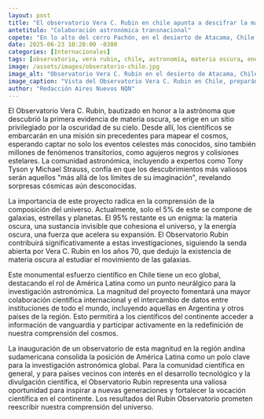 ```yaml
---
layout: post
title: "El observatorio Vera C. Rubin en chile apunta a descifrar la materia y energía Oscura."
antetitulo: "Colaboración astronómica transnacional"
copete: "En lo alto del cerro Pachón, en el desierto de Atacama, Chile, el recién inaugurado Observatorio Vera C. Rubin, hogar de la cámara digital más grande jamás construida, se prepara para un ambicioso sondeo del cielo. Este proyecto de diez años buscará develar misterios como el origen de la Vía Láctea y la enigmática composición del universo, que incluye la materia y energía oscura."
date: 2025-06-23 10:20:00 -0300
categories: [Internacionales]
tags: [observatorio, vera rubin, chile, astronomía, materia oscura, energía oscura, espacio, ciencia]
image: /assets/images/obseratorio-chile.jpg
image_alt: "Observatorio Vera C. Rubin en el desierto de Atacama, Chile."
image_caption: "Vista del Observatorio Vera C. Rubin en Chile, preparándose para su sondeo del cielo."
author: "Redacción Aires Nuevos NQN"
---
```


El Observatorio Vera C. Rubin, bautizado en honor a la astrónoma que descubrió la primera evidencia de materia oscura, se erige en un sitio privilegiado por la oscuridad de su cielo. Desde allí, los científicos se embarcarán en una misión sin precedentes para mapear el cosmos, esperando captar no solo los eventos celestes más conocidos, sino también millones de fenómenos transitorios, como agujeros negros y colisiones estelares. La comunidad astronómica, incluyendo a expertos como Tony Tyson y Michael Strauss, confía en que los descubrimientos más valiosos serán aquellos "más allá de los límites de su imaginación", revelando sorpresas cósmicas aún desconocidas.

La importancia de este proyecto radica en la comprensión de la composición del universo. Actualmente, solo el 5% de este se compone de galaxias, estrellas y planetas. El 95% restante es un enigma: la materia oscura, una sustancia invisible que cohesiona el universo, y la energía oscura, una fuerza que acelera su expansión. El Observatorio Rubin contribuirá significativamente a estas investigaciones, siguiendo la senda abierta por Vera C. Rubin en los años 70, que dedujo la existencia de materia oscura al estudiar el movimiento de las galaxias.

Este monumental esfuerzo científico en Chile tiene un eco global, destacando el rol de América Latina como un punto neurálgico para la investigación astronómica. La magnitud del proyecto fomentará una mayor colaboración científica internacional y el intercambio de datos entre instituciones de todo el mundo, incluyendo aquellas en Argentina y otros países de la región. Esto permitirá a los científicos del continente acceder a información de vanguardia y participar activamente en la redefinición de nuestra comprensión del cosmos.

La inauguración de un observatorio de esta magnitud en la región andina sudamericana consolida la posición de América Latina como un polo clave para la investigación astronómica global. Para la comunidad científica en general, y para países vecinos con interés en el desarrollo tecnológico y la divulgación científica, el Observatorio Rubin representa una valiosa oportunidad para inspirar a nuevas generaciones y fortalecer la vocación científica en el continente. Los resultados del Rubin Observatorio prometen reescribir nuestra comprensión del universo.